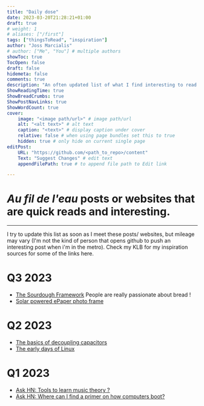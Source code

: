 ```yaml
---
title: "Daily dose"
date: 2023-03-20T21:28:21+01:00
draft: true
# weight: 1
# aliases: ["/first"]
tags: ["thingsToRead", "inspiration"]
author: "Joss Marcialis"
# author: ["Me", "You"] # multiple authors
showToc: true
TocOpen: false
draft: false
hidemeta: false
comments: true
description: "An often updated list of what I find interesting to read or inspiring. Referenced by quarters."
ShowReadingTime: true
ShowBreadCrumbs: true
ShowPostNavLinks: true
ShowWordCount: true
cover:
    image: "<image path/url>" # image path/url
    alt: "<alt text>" # alt text
    caption: "<text>" # display caption under cover
    relative: false # when using page bundles set this to true
    hidden: true # only hide on current single page
editPost:
    URL: "https://github.com/<path_to_repo>/content"
    Text: "Suggest Changes" # edit text
    appendFilePath: true # to append file path to Edit link

---
```


# *Au fil de l'eau* posts or websites that are quick reads and interesting.
---
I try to update this list as soon as I meet these posts/ websites, but mileage may vary (I'm not the kind of person that opens github to push an interesting post when i'm in the metro). 
Check my KLB for my inspiration sources for some of the links here.

# Q3 2023
- [The Sourdough Framework](https://github.com/hendricius/the-sourdough-framework) People are really passionate about bread !
- [Solar powered ePaper photo frame](https://www.jamez.it/blog/2023/05/16/version-2-of-my-solar-powered-epaper-digital-photo-frame/)


# Q2 2023
- [The basics of decoupling capacitors](https://lcamtuf.substack.com/p/the-basics-of-decoupling-capacitors)
- [The early days of Linux](https://lwn.net/SubscriberLink/928581/841b747332791ac4/)

# Q1 2023
- [Ask HN: Tools to learn music theory ?](https://news.ycombinator.com/item?id=35272536)
- [Ask HN: Where can I find a primer on how computers boot?](https://news.ycombinator.com/item?id=35229045)